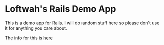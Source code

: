 # Loftwah's Rails Demo App

This is a demo app for Rails. I will do random stuff here so please don't use it for anything you care about.

The info for this is [here](https://github.com/loftwah/tech-101/tree/main/misc/drills/3-rails-full-ci-cd)
